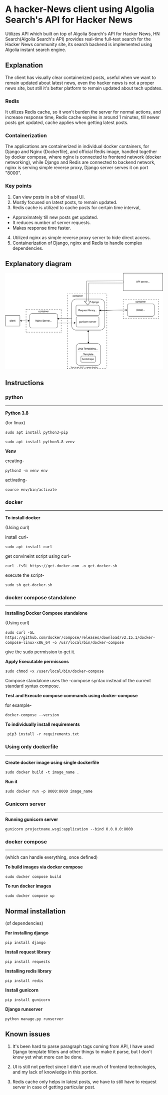 # A hacker-News client using Algolia Search's API for Hacker News

Utilizes API which built on top of Algolia Search's API for Hacker News,
HN Search(Algolia Search's API) provides real-time full-text search for the Hacker News 
community site, its search backend is implemented using Algolia instant search engine.

## Explanation

The client has visually clear containerized posts, useful when we want to remain updated
about latest news, even tho hacker news is not a proper news site, but still it's better
platform to remain updated about tech updates. 

### Redis

It utilizes Redis cache, so it won't burden the server for normal actions,
and increase response time, Redis cache expires in around 1 minutes, till
newer posts get updated, cache applies when getting latest posts.

### Containerization

The applications are containerized in individual docker containers,
for Django and Nginx (Dockerfile), and official Redis image, handled
together by docker compose, where nginx is connected to frontend 
network (docker networking), while Django and Redis are connected to 
backend network, nginx is serving simple reverse proxy, Django server 
serves it on port "8000".

### Key points

1. Can view posts in a bit of visual UI.
2. Mostly focused on latest posts, to remain updated.
3. Redis cache is utilized to cache posts for certain time interval, 
- Approximately till new posts get updated.
- It reduces number of server requests.
- Makes response time faster.
4. Utilized nginx as simple reverse proxy server to hide direct access.
5. Containerization of Django, nginx and Redis to handle complex dependencies.

## Explanatory diagram

![Diagram.svg](./Diagram.svg)

## Instructions 

### python
---

**Python 3.8**

(for linux)
```
sudo apt install python3-pip
```
```
sudo apt install python3.8-venv
```

**Venv**

creating-
```
python3 -m venv env
```
activating-
```
source env/bin/activate
```
### docker
---

**To install docker**

(Using curl)

install curl-
```
sudo apt install curl
```
get convineint script using curl-
```
curl -fsSL https://get.docker.com -o get-docker.sh
```
execute the script-
```
sudo sh get-docker.sh
```
### docker compose standalone
---

**Installing Docker Compose standalone**

(Using curl)
```
sudo curl -SL https://github.com/docker/compose/releases/download/v2.15.1/docker-compose-linux-x86_64 -o /usr/local/bin/docker-compose
```
give the sudo permission to get it.

**Apply Executable permissons**
```
sudo chmod +x /user/local/bin/docker-compose
```
Compose standalone uses the -compose syntax instead of 
the current standard syntax compose.

**Test and Execute compose commands using docker-compose**

for example-
```
docker-compose --version
```

**To individually  install requirements**
```
 pip3 install -r requirements.txt
```
### Using only dockerfile
---

**Create docker image using single dockerfile**
```
sudo docker build -t image_name .
```
**Run it**
```
sudo docker run -p 8000:8000 image_name
```

### Gunicorn server
---

**Running gunicorn server**
```
gunicorn projectname.wsgi:application --bind 0.0.0.0:8000 
```

### docker compose
---

(which can handle everything, once defined)

**To build images via docker compose**
```
sudo docker compose build
```
**To run docker images**
```
sudo docker compose up
```

## Normal installation

(of dependencies)

**For installing django**
```
pip install django
```
**Install request library**
```
pip install requests
```
**Installing redis library**
```
pip install redis
```
**Install gunicorn**
```
pip install gunicorn
```
**Django runserver**
```
python manage.py runserver
```

## Known issues

1. It's been hard to parse paragraph tags coming from API, I have used Django 
template filters and other things to make it parse, but I don't know yet
what more can be done.

2. UI is still not perfect since I didn't use much of frontend technologies,
and my lack of knowledge in this portion.

3. Redis cache only helps in latest posts, we have to still have to
request server in case of getting particular post.